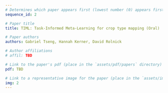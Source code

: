 ```yaml
---
# Determines which paper appears first (lowest number (0) appears first)
sequence_id: 2

# Paper title
title: TIML: Task-Informed Meta-Learning for crop type mapping (Oral)

# Paper authors
authors: Gabriel Tseng, Hannah Kerner, David Rolnick

# Author affiliations
# affil: TBD

# Link to the paper's pdf (place in the `assets/pdf/papers` directory)
pdf: TBD

# Link to a representative image for the paper (place in the `assets/img/papers` directory)
img: 2
---
```

